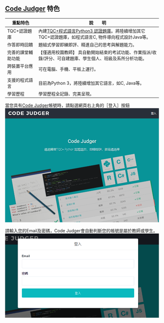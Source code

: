 ## [Code Judger](http://www.codejudger.com/) 特色 ##


| 重點特色            | 說　　明                      |
| -----------------  | ------------------------- |
| TQC+認證題庫        | 內建[TQC+程式語言Python3 認證題庫](http://www.tqcplus.org.tw/content_brochure_PPY.asp)。將陸續增加其它TQC+認證題庫，如程式語言C, 物件導向程式設計Java等。    |
| 作答即時回饋        | 題組式學習即練即評、精進自己的思考與解題能力。       |
| 完善的課堂輔助功能   |【僅適用校園教師】 具自動開始結束的考試功能、作業指派/收錄/評分、可自建題庫、學生個人、班級及系所分析功能。     |
| 跨裝置平台應用      |可在電腦、手機、平板上運行。  |
| 支援的程式語言      | 目前為Python 3，將陸續增加其它語言，如C, Java等。     |
| 學習歷程           | 學習歷程全記錄、完美呈現。    |



當您具有[Code Judger](http://www.codejudger.com)帳號時，請點選網頁右上角的［登入］按鈕![](/assets/cjmd01-01_CJ首頁.png)

請輸入您的Email及密碼，Code Judger會自動判斷您的帳號是屬於教師或學生。![](/assets/cjmd01-02_登入.png)

 



